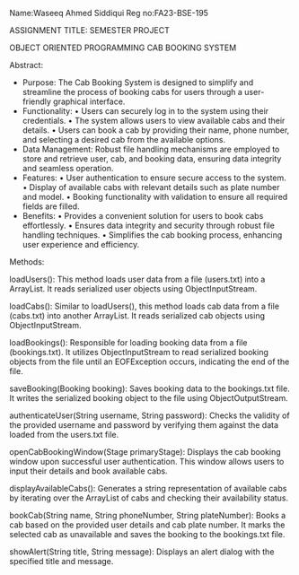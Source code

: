 Name:Waseeq Ahmed Siddiqui
Reg no:FA23-BSE-195

ASSIGNMENT TITLE: SEMESTER PROJECT

OBJECT ORIENTED PROGRAMMING
                                                                                    CAB BOOKING SYSTEM

Abstract:

- Purpose: 
The Cab Booking System is designed to simplify and streamline the process of booking cabs for users through a user-friendly graphical interface.
- Functionality: 
•	Users can securely log in to the system using their credentials.
•	The system allows users to view available cabs and their details.
•	Users can book a cab by providing their name, phone number, and selecting a desired cab from the available options.
- Data Management: 
Robust file handling mechanisms are employed to store and retrieve user, cab, and booking data, ensuring data integrity and seamless operation.
- Features:
•	User authentication to ensure secure access to the system.
•	Display of available cabs with relevant details such as plate number and model.
•	Booking functionality with validation to ensure all required fields are filled.
- Benefits: 
•	Provides a convenient solution for users to book cabs effortlessly.
•	Ensures data integrity and security through robust file handling techniques.
•	Simplifies the cab booking process, enhancing user experience and efficiency.

Methods:

loadUsers(): This method loads user data from a file (users.txt) into a ArrayList. It reads serialized user objects using ObjectInputStream.

loadCabs(): Similar to loadUsers(), this method loads cab data from a file (cabs.txt) into another ArrayList. It reads serialized cab objects using ObjectInputStream.

loadBookings(): Responsible for loading booking data from a file (bookings.txt). It utilizes ObjectInputStream to read serialized booking objects from the file until an EOFException occurs, indicating the end of the file.

saveBooking(Booking booking): Saves booking data to the bookings.txt file. It writes the serialized booking object to the file using ObjectOutputStream.

authenticateUser(String username, String password): Checks the validity of the provided username and password by verifying them against the data loaded from the users.txt file.

openCabBookingWindow(Stage primaryStage): Displays the cab booking window upon successful user authentication. This window allows users to input their details and book available cabs.

displayAvailableCabs(): Generates a string representation of available cabs by iterating over the ArrayList of cabs and checking their availability status.

bookCab(String name, String phoneNumber, String plateNumber): Books a cab based on the provided user details and cab plate number. It marks the selected cab as unavailable and saves the booking to the bookings.txt file.

showAlert(String title, String message): Displays an alert dialog with the specified title and message.











